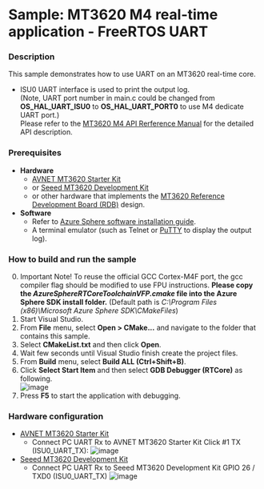 # Sample: MT3620 M4 real-time application - FreeRTOS UART
### Description
This sample demonstrates how to use UART on an MT3620 real-time core.  
- ISU0 UART interface is used to print the output log.  
(Note, UART port number in main.c could be changed from **OS_HAL_UART_ISU0** to **OS_HAL_UART_PORT0** to use M4 dedicate UART port.)  
Please refer to the [MT3620 M4 API Rerference Manual](https://support.mediatek.com/AzureSphere/mt3620/M4_API_Reference_Manual) for the detailed API description.
    
### Prerequisites
* **Hardware**
    * [AVNET MT3620 Starter Kit](https://www.avnet.com/shop/us/products/avnet-engineering-services/aes-ms-mt3620-sk-g-3074457345636825680/)
    * or [Seeed MT3620 Development Kit](https://aka.ms/azurespheredevkits)
    * or other hardware that implements the [MT3620 Reference Development Board (RDB)](https://docs.microsoft.com/azure-sphere/hardware/mt3620-reference-board-design) design.
* **Software**
    * Refer to [Azure Sphere software installation guide](https://docs.microsoft.com/en-ca/azure-sphere/install/overview).
    * A terminal emulator (such as Telnet or [PuTTY](https://www.chiark.greenend.org.uk/~sgtatham/putty/) to display the output log).

### How to build and run the sample
0. Important Note! To reuse the official GCC Cortex-M4F port, the gcc compiler flag should be modified to use FPU instructions. **Please copy the *AzureSphereRTCoreToolchainVFP.cmake* file into the Azure Sphere SDK install folder.** (Default path is *C:\Program Files (x86)\Microsoft Azure Sphere SDK\CMakeFiles*)
1. Start Visual Studio.  
2. From **File** menu, select **Open > CMake...** and navigate to the folder that contains this sample.  
3. Select **CMakeList.txt** and then click **Open**.  
4. Wait few seconds until Visual Studio finish create the project files.
5. From **Build** menu, select **Build ALL (Ctrl+Shift+B)**.  
6. Click **Select Start Item** and then select **GDB Debugger (RTCore)** as following.  
    ![image](https://raw.githubusercontent.com/MediaTek-Labs/mt3620_m4_software/master/MT3620_M4_Sample_Code/BareMetal/MT3620_RTApp_BareMetal_HelloWorld/pic/select_start_item.jpg)  
7. Press **F5** to start the application with debugging.  

### Hardware configuration
* [AVNET MT3620 Starter Kit](https://www.avnet.com/shop/us/products/avnet-engineering-services/aes-ms-mt3620-sk-g-3074457345636825680/)
    * Connect PC UART Rx to AVNET MT3620 Starter Kit Click #1 TX (ISU0_UART_TX):
        ![image](https://raw.githubusercontent.com/MediaTek-Labs/mt3620_m4_software/master/MT3620_M4_Sample_Code/BareMetal/MT3620_RTApp_BareMetal_HelloWorld/pic/avnet_uart.png)  
* [Seeed MT3620 Development Kit](https://aka.ms/azurespheredevkits)
    * Connect PC UART Rx to Seeed MT3620 Development Kit GPIO 26 / TXD0  (ISU0_UART_TX)
        ![image](https://raw.githubusercontent.com/MediaTek-Labs/mt3620_m4_software/master/MT3620_M4_Sample_Code/BareMetal/MT3620_RTApp_BareMetal_HelloWorld/pic/seeed_uart.png)  
